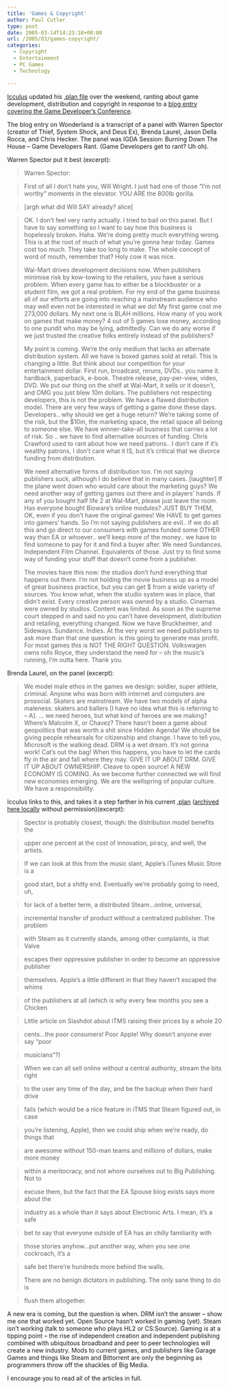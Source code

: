 ```yaml
---
title: 'Games & Copyright'
author: Paul Cutler
type: post
date: 2005-03-14T14:23:18+00:00
url: /2005/03/games-copyright/
categories:
  - Copyright
  - Entertainment
  - PC Games
  - Technology

---
```

[Icculus][1] updated his [.plan file][2] over the weekend, ranting about game development, distribution and copyright in response to a [blog entry covering the Game Developer&#8217;s Conference][3].

The blog entry on Wonderland is a transcript of a panel with Warren Spector (creator of Thief, System Shock, and Deus Ex), Brenda Laurel, Jason Della Rocca, and Chris Hecker. The panel was IGDA Session: Burning Down The House &#8211; Game Developers Rant. (Game Developers get to rant? Uh oh).

Warren Spector put it best (excerpt):

> Warren Spector:
  
> First of all I don’t hate you, Will Wright. I just had one of those &#8220;I’m not worthy&#8221; moments in the elevator. YOU ARE the 800lb gorilla.
  
> [argh what did Will SAY already? alice]
  
> OK. I don’t feel very ranty actually. I tried to bail on this panel. But I have to say something so I want to say how this business is hopelessly broken. Haha. We’re doing pretty much everything wrong. This is at the root of much of what you’re gonna hear today. Games cost too much. They take too long to make. The whole concept of word of mouth, remember that? Holy cow it was nice.
> 
> Wal-Mart drives development decisions now. When publishers minimise risk by kow-towing to the retailers, you have a serious problem. When every game has to either be a blockbuster or a student film, we got a real problem. For my end of the game business all of our efforts are going into reaching a mainstream audience who may well even not be interested in what we do! My first game cost me 273,000 dollars. My next one is BLAH millions. How many of you work on games that make money? 4 out of 5 games lose money, according to one pundit who may be lying, admittedly. Can we do any worse if we just trusted the creative folks entirely instead of the publishers?
> 
> My point is coming. We’re the only medium that lacks an alternate distribution system. All we have is boxed games sold at retail. This is changing a little. But think about our competition for your entertainment dollar. First run, broadcast, reruns, DVDs.. you name it. hardback, paperback, e-book. Theatre release, pay-per-view, video, DVD. We put our thing on the shelf at Wal-Mart, it sells or it doesn’t, and OMG you just blew 10m dollars. The publishers not respecting developers, this is not the problem. We have a flawed distribution model. There are very few ways of getting a game done these days. Developers.. why should we get a huge return? We’re taking some of the risk, but the $10m, the marketing space, the retail space all belong to someone else. We have winner-take-all business that carries a lot of risk. So .. we have to find alternative sources of funding. Chris Crawford used to rant about how we need patrons.. I don’t care if it’s wealthy patrons, I don’t care what it IS, but it’s critical that we divorce funding from distribution.
> 
> We need alternative forms of distribution too. I’m not saying publishers suck, although I do believe that in many cases. [laughter] If the plane went down who would care about the marketing guys? We need another way of getting games out there and in players&#8217; hands. If any of you bought half life 2 at Wal-Mart, please just leave the room. Has everyone bought Bioware’s online modules? JUST BUY THEM, OK, even if you don’t have the original games! We HAVE to get games into gamers’ hands. So I’m not saying publishers are evil.. if we do all this and go direct to our consumers with games funded some OTHER way than EA or whoever.. we’ll keep more of the money.. we have to find someone to pay for it and find a buyer after. We need Sundances. Independent Film Channel. Equivalents of those. Just try to find some way of funding your stuff that doesn’t come from a publisher.
> 
> The movies have this now: the studios don’t fund everything that happens out there. I’m not holding the movie business up as a model of great business practice, but you can get $ from a wide variety of sources. You know what, when the studio system was in place, that didn’t exist. Every creative person was owned by a studio. Cinemas were owned by studios. Content was limited. As soon as the supreme court stepped in and said no you can’t have development, distribution and retailing, everything changed. Now we have Bruckheimer, and Sideways. Sundance. Indies. At the very worst we need publishers to ask more than that one question: is this going to generate max profit. For most games this is NOT THE RIGHT QUESTION. Volkswagen owns rolls Royce, they understand the need for – oh the music’s running, I’m outta here. Thank you. 

Brenda Laurel, on the panel (excerpt):

> We model male ethos in the games we design: soldier, super athlete, criminal. Anyone who was born with internet and computers are prosocial. Skaters are mainstream. We have two models of alpha maleness: skaters and ballers [I have no idea what this is referring to &#8211; A]. … we need heroes, but what kind of heroes are we making? Where’s Malcolm X, or Chavez? There hasn’t been a game about geopolitics that was worth a shit since Hidden Agenda! We should be giving people rehearsals for citizenship and change. I have to tell you, Microsoft is the walking dead. DRM is a wet dream. It’s not gonna work! Cat’s out the bag! When this happens, you have to let the cards fly in the air and fall where they may. GIVE IT UP ABOUT DRM. GIVE IT UP ABOUT OWNERSHIP. Cleave to open source! A NEW ECONOMY IS COMING. As we become further connected we will find new economies emerging. We are the wellspring of popular culture. We have a responsibility. 

Icculus links to this, and takes it a step farther in his current [.plan][2] ([archived here locally][4] without permission)(excerpt):

> Spector is probably closest, though: the distribution model benefits the
   
> upper one percent at the cost of innovation, piracy, and well, the artists.
   
> If we can look at this from the music slant, Apple&#8217;s iTunes Music Store is a
   
> good start, but a shitty end. Eventually we&#8217;re probably going to need, uh,
   
> for lack of a better term, a distributed Steam&#8230;online, universal,
   
> incremental transfer of product without a centralized publisher. The problem
   
> with Steam as it currently stands, among other complaints, is that Valve
   
> escapes their oppressive publisher in order to become an oppressive publisher
   
> themselves. Apple&#8217;s a little different in that they haven&#8217;t escaped the whims
   
> of the publishers at all (which is why every few months you see a Chicken
   
> Little article on Slashdot about iTMS raising their prices by a whole 20
   
> cents&#8230;the poor consumers! Poor Apple! Why doesn&#8217;t anyone ever say &#8220;poor
   
> musicians&#8221;?) 

> When we can all sell online without a central authority, stream the bits right
   
> to the user any time of the day, and be the backup when their hard drive
   
> fails (which would be a nice feature in iTMS that Steam figured out, in case
   
> you&#8217;re listening, Apple), then we could ship when we&#8217;re ready, do things that
   
> are awesome without 150-man teams and millions of dollars, make more money
   
> within a meritocracy, and not whore ourselves out to Big Publishing. Not to
   
> excuse them, but the fact that the EA Spouse blog exists says more about the
   
> industry as a whole than it says about Electronic Arts. I mean, it&#8217;s a safe
   
> bet to say that everyone outside of EA has an chilly familiarity with
   
> those stories anyhow&#8230;put another way, when you see one cockroach, it&#8217;s a
   
> safe bet there&#8217;re hundreds more behind the walls.
> 
> There are no benign dictators in publishing. The only sane thing to do is
   
> flush them altogether. 

A new era is coming, but the question is when. DRM isn&#8217;t the answer &#8211; show me one that worked yet. Open Source hasn&#8217;t worked in gaming (yet). Steam isn&#8217;t working (talk to someone who plays HL2 or CS:Source). Gaming is at a tipping point &#8211; the rise of independent creation and independent publishing combined with ubiquitous broadband and peer to peer technologies will create a new industry. Mods to current games, and publishers like Garage Games and things like Steam and Bittorrent are only the beginning as programmers throw off the shackles of Big Media.

I encourage you to read all of the articles in full.

 [1]: http://www.icculus.org
 [2]: http://icculus.org/cgi-bin/finger/finger.pl?user=icculus
 [3]: http://crystaltips.typepad.com/wonderland/2005/03/burn_the_house_.html
 [4]: http://www.paulcutler.org/misc/icculus-3-12-rant.txt